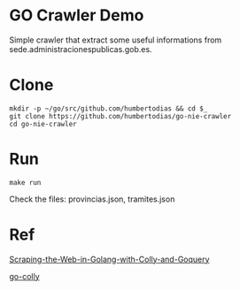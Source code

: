 # GO Crawler Demo

Simple crawler that extract some useful informations from sede.administracionespublicas.gob.es.

# Clone

    mkdir -p ~/go/src/github.com/humbertodias && cd $_
    git clone https://github.com/humbertodias/go-nie-crawler
    cd go-nie-crawler

# Run

    make run

Check the files: provincias.json, tramites.json

# Ref

[Scraping-the-Web-in-Golang-with-Colly-and-Goquery](https://benjamincongdon.me/blog/2018/03/01/Scraping-the-Web-in-Golang-with-Colly-and-Goquery/)


[go-colly](http://go-colly.org)
